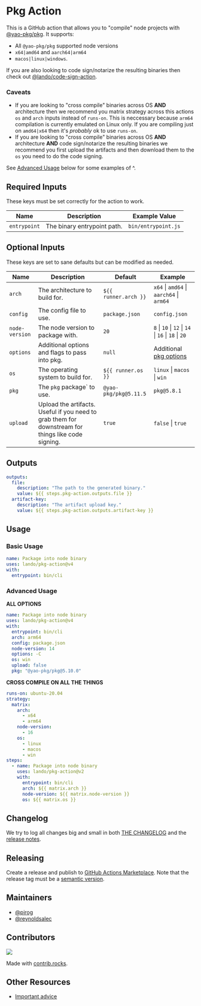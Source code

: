 # Pkg Action

This is a GitHub action that allows you to "compile" node projects with [@yao-pkg/pkg](https://github.com/yao-pkg/pkg). It supports:

* All `@yao-pkg/pkg` supported node versions
* `x64|amd64` and `aarch64|arm64`
* `macos|linux|windows`.

If you are also looking to code sign/notarize the resulting binaries then check out [@lando/code-sign-action](https://github.com/marketplace/actions/code-sign-action).

### Caveats

* If you are looking to "cross compile" binaries across OS **AND** architecture then we recommend you matrix strategy across this actions `os` and `arch` inputs instead of `runs-on`. This is neccessary because `arm64` compilation is currently emulated on Linux only. If you are compiling just on `amd64|x64` then it's _probably_ ok to use `runs-on`.
* If you are looking to "cross compile" binaries across OS **AND** architecture **AND** code sign/notarize the resulting binaries we recommend you first upload the artifacts and then download them to the `os` you need to do the code signing.

See [Advanced Usage](#advanced-usage) below for some examples of ^.

## Required Inputs

These keys must be set correctly for the action to work.

| Name | Description | Example Value |
|---|---|---|
| `entrypoint` | The binary entrypoint path.  | `bin/entrypoint.js` |

## Optional Inputs

These keys are set to sane defaults but can be modified as needed.

| Name | Description | Default | Example |
|---|---|---|---|
| `arch` | The architecture to build for. | `${{ runner.arch }}` | `x64` \| `amd64` \| `aarch64` \| `arm64` |
| `config` | The config file to use. | `package.json` | `config.json` |
| `node-version` | The node version to package with. | `20` | `8` \| `10` \| `12` \| `14` \| `16` \| `18` \| `20` |
| `options` | Additional options and flags to pass into pkg. | `null` | Additional [pkg options](https://github.com/vercel/pkg#usage) |
| `os` | The operating system to build for. | `${{ runner.os }}` | `linux` \| `macos` \| `win` |
| `pkg` | The `pkg` package` to use. | `@yao-pkg/pkg@5.11.5` | `pkg@5.8.1` |
| `upload` | Upload the artifacts. Useful if you need to grab them for downstream for things like code signing. | `true` | `false` \| `true` |

## Outputs

```yaml
outputs:
  file:
    description: "The path to the generated binary."
    value: ${{ steps.pkg-action.outputs.file }}
  artifact-key:
    description: "The artifact upload key."
    value: ${{ steps.pkg-action.outputs.artifact-key }}
```

##  Usage

### Basic Usage

```yaml
name: Package into node binary
uses: lando/pkg-action@v4
with:
  entrypoint: bin/cli
```

### Advanced Usage

**ALL OPTIONS**
```yaml
name: Package into node binary
uses: lando/pkg-action@v4
with:
  entrypoint: bin/cli
  arch: arm64
  config: package.json
  node-version: 14
  options: -C
  os: win
  upload: false
  pkg: "@yao-pkg/pkg@5.10.0"
```

**CROSS COMPILE ON ALL THE THINGS**
```yaml
runs-on: ubuntu-20.04
strategy:
  matrix:
    arch:
      - x64
      - arm64
    node-version:
      - 16
    os:
      - linux
      - macos
      - win
steps:
  - name: Package into node binary
    uses: lando/pkg-action@v2
    with:
      entrypoint: bin/cli
      arch: ${{ matrix.arch }}
      node-version: ${{ matrix.node-version }}
      os: ${{ matrix.os }}
```

## Changelog

We try to log all changes big and small in both [THE CHANGELOG](https://github.com/lando/pkg-action/blob/main/CHANGELOG.md) and the [release notes](https://github.com/lando/pkg-action/releases).

## Releasing

Create a release and publish to [GitHub Actions Marketplace](https://docs.github.com/en/enterprise-cloud@latest/actions/creating-actions/publishing-actions-in-github-marketplace). Note that the release tag must be a [semantic version](https://semver.org/).

## Maintainers

* [@pirog](https://github.com/pirog)
* [@reynoldsalec](https://github.com/reynoldsalec)

## Contributors

<a href="https://github.com/lando/pkg-action/graphs/contributors">
  <img src="https://contrib.rocks/image?repo=lando/pkg-action" />
</a>

Made with [contrib.rocks](https://contrib.rocks).

## Other Resources

* [Important advice](https://www.youtube.com/watch?v=WA4iX5D9Z64)
